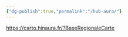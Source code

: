 ```yaml
---
{"dg-publish":true,"permalink":"/hub-aura/"}
---
```


  
https://carto.hinaura.fr/?BaseRegionaleCarte